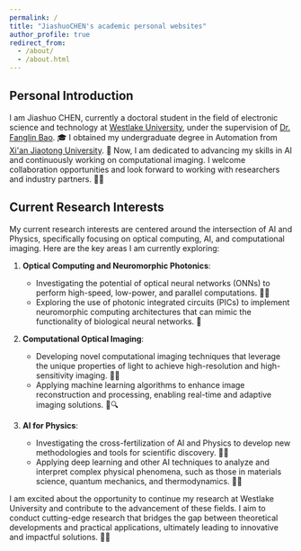 ```yaml
---
permalink: /
title: "JiashuoCHEN's academic personal websites"
author_profile: true
redirect_from: 
  - /about/
  - /about.html
---
```



## Personal Introduction 

I am Jiashuo CHEN, currently a doctoral student in the field of electronic science and technology at [Westlake University](https://www.westlake.edu.cn/), under the supervision of [Dr. Fanglin Bao](https://www.westlake.edu.cn/faculty/fanglin-bao.shtml). 🎓 I obtained my undergraduate degree in Automation from [Xi'an Jiaotong University](https://www.xjtu.edu.cn/). 🏫 
Now, I am dedicated to advancing my skills in AI and continuously working on computational imaging. I welcome collaboration opportunities and look forward to working with researchers and industry partners. 👥🤝

## Current Research Interests
My current research interests are centered around the intersection of AI and Physics, specifically focusing on optical computing, AI, and computational imaging. Here are the key areas I am currently exploring:

1. **Optical Computing and Neuromorphic Photonics**:
   - Investigating the potential of optical neural networks (ONNs) to perform high-speed, low-power, and parallel computations. 🚀💡
   - Exploring the use of photonic integrated circuits (PICs) to implement neuromorphic computing architectures that can mimic the functionality of biological neural networks. 🧠

2. **Computational Optical Imaging**:
   - Developing novel computational imaging techniques that leverage the unique properties of light to achieve high-resolution and high-sensitivity imaging. 📸🔬
   - Applying machine learning algorithms to enhance image reconstruction and processing, enabling real-time and adaptive imaging solutions. 🤖🔍

3. **AI for Physics**:
   - Investigating the cross-fertilization of AI and Physics to develop new methodologies and tools for scientific discovery. 🧪🤖
   - Applying deep learning and other AI techniques to analyze and interpret complex physical phenomena, such as those in materials science, quantum mechanics, and thermodynamics. 🌌💡

I am excited about the opportunity to continue my research at Westlake University and contribute to the advancement of these fields. I aim to conduct cutting-edge research that bridges the gap between theoretical developments and practical applications, ultimately leading to innovative and impactful solutions. 🚀🌟
